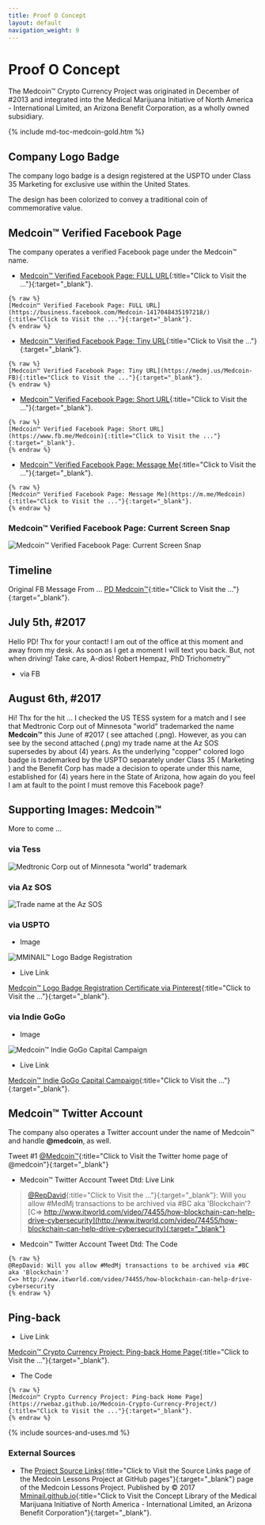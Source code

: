 ```yaml
---
title: Proof O Concept
layout: default
navigation_weight: 9
---
```

# Proof O Concept

The Medcoin™ Crypto Currency Project was originated in December of #2013 and integrated into the Medical Marijuana Initiative of North America - International Limited, an Arizona Benefit Corporation, as a wholly owned subsidiary.

{% include md-toc-medcoin-gold.htm %}

## Company Logo Badge

The company logo badge is a design registered at the USPTO under Class 35 Marketing for exclusive use within the United States.

The design has been colorized to convey a traditional coin of commemorative value.

## Medcoin™ Verified Facebook Page

The company operates a verified Facebook page under the Medcoin™ name.

- [Medcoin™ Verified Facebook Page: FULL URL](https://business.facebook.com/Medcoin-1417048435197218/){:title="Click to Visit the ..."}{:target="_blank"}.

```liquid
{% raw %}
[Medcoin™ Verified Facebook Page: FULL URL](https://business.facebook.com/Medcoin-1417048435197218/){:title="Click to Visit the ..."}{:target="_blank"}.
{% endraw %}
```

- [Medcoin™ Verified Facebook Page: Tiny URL](https://medmj.us/Medcoin-FB){:title="Click to Visit the ..."}{:target="_blank"}.

```liquid
{% raw %}
[Medcoin™ Verified Facebook Page: Tiny URL](https://medmj.us/Medcoin-FB){:title="Click to Visit the ..."}{:target="_blank"}.
{% endraw %}
```

- [Medcoin™ Verified Facebook Page: Short URL](https://www.fb.me/Medcoin){:title="Click to Visit the ..."}{:target="_blank"}.

```liquid
{% raw %}
[Medcoin™ Verified Facebook Page: Short URL](https://www.fb.me/Medcoin){:title="Click to Visit the ..."}{:target="_blank"}.
{% endraw %}
```

- [Medcoin™ Verified Facebook Page: Message Me](https://m.me/Medcoin){:title="Click to Visit the ..."}{:target="_blank"}.

```liquid
{% raw %}
[Medcoin™ Verified Facebook Page: Message Me](https://m.me/Medcoin){:title="Click to Visit the ..."}{:target="_blank"}.
{% endraw %}
```

### Medcoin™ Verified Facebook Page: Current Screen Snap

![Medcoin™ Verified Facebook Page: Current Screen Snap](../assets/img/png/Medcoin-FB-Page-080617.png)

## Timeline

Original FB Message From ... [PD Medcoin™](https://www.facebook.com/pd.Medcoin){:title="Click to Visit the ..."}{:target="_blank"}.

## July 5th, #2017

Hello PD! Thx for your contact! I am out of the office at this moment and away from my desk. As soon as I get a moment I will text you back. But, not when driving! Take care, A-dios! Robert Hempaz, PhD Trichometry™

- via FB

## August 6th, #2017

Hi! Thx for the hit ... I checked the US TESS system for a match and I see that Medtronic Corp out of Minnesota "world" trademarked the name **Medcoin™** this June of #2017 ( see attached (.png). However, as you can see by the second attached (.png) my trade name at the Az SOS supersedes by about (4) years. As the underlying "copper" colored logo badge is trademarked by the USPTO separately under Class 35 ( Marketing ) and the Benefit Corp has made a decision to operate under this name, established for (4) years here in the State of Arizona, how again do you feel I am at fault to the point I must remove this Facebook page?

## Supporting Images: Medcoin™

More to come ...

### via Tess

![Medtronic Corp out of Minnesota "world" trademark](../assets/img/png/Tess-medtronic-medcoin-worldmark-060117.png)

### via Az SOS

![Trade name at the Az SOS](../assets/img/png/Az-SOS-trade-name-medcoin-121113.png)

### via USPTO

- Image

![MMINAIL™ Logo Badge Registration](../assets/img/png/uspto-mmi-4695251-logo-trademark-registration-030315-horizontal.png)

- Live Link

[Medcoin™ Logo Badge Registration Certificate via Pinterest](https://medmj.us/RegistrationCertificate){:title="Click to Visit the ..."}{:target="_blank"}.

### via Indie GoGo

- Image

![Medcoin™ Indie GoGo Capital Campaign](../assets/img/png/Medcoin-Indie-GoGo-background-fede93-gold-620-x-413-px.png)

- Live Link

[Medcoin™ Indie GoGo Capital Campaign](https://medmj.us/RegistrationCertificate){:title="Click to Visit the ..."}{:target="_blank"}.

## Medcoin™ Twitter Account

The company also operates a Twitter account under the name of Medcoin™ and handle **@medcoin**, as well.

Tweet #1 [@Medcoin™](https://www.twitter.com/Medcoin){:title="Click to Visit the Twitter home page of @medcoin"}{:target="_blank"}

- Medcoin™ Twitter Account Tweet Dtd: Live Link

> [@RepDavid](https://www.twitter.com/RepDavid){:title="Click to Visit the ..."}{:target="_blank"}: Will you allow #MedMj transactions to be archived via #BC aka 'Blockchain'?
> [C=> http://www.itworld.com/video/74455/how-blockchain-can-help-drive-cybersecurity](http://www.itworld.com/video/74455/how-blockchain-can-help-drive-cybersecurity){:target="_blank"}

- Medcoin™ Twitter Account Tweet Dtd: The Code

```liquid
{% raw %}
@RepDavid: Will you allow #MedMj transactions to be archived via #BC aka 'Blockchain'?
C=> http://www.itworld.com/video/74455/how-blockchain-can-help-drive-cybersecurity
{% endraw %}
```

## Ping-back

- Live Link

[Medcoin™ Crypto Currency Project: Ping-back Home Page](https://rwebaz.github.io/Medcoin-Crypto-Currency-Project/){:title="Click to Visit the ..."}{:target="_blank"}.

- The Code

```liquid
{% raw %}
[Medcoin™ Crypto Currency Project: Ping-back Home Page](https://rwebaz.github.io/Medcoin-Crypto-Currency-Project/){:title="Click to Visit the ..."}{:target="_blank"}.
{% endraw %}
```

{% include sources-and-uses.md %}

### External Sources

- The [Project Source Links](https://mminail.github.io/Medcoin/Source-Medcoin-Links.htm){:title="Click to Visit the Source Links page of the Medcoin Lessons Project at GitHub pages"}{:target="_blank"} page of the Medcoin Lessons Project. Published by © 2017 [Mminail.github.io](https://mminail.github.io/){:title="Click to Visit the Concept Library of the Medical Marijuana Initiative of North America - International Limited, an Arizona Benefit Corporation"}{:target="_blank"}.
